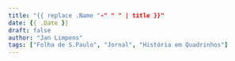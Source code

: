 ```yaml
---
title: "{{ replace .Name "-" " " | title }}"
date: {{ .Date }}
draft: false
author: "Jan Limpens"
tags: ["Folha de S.Paulo", "Jornal", "História em Quadrinhos"]
---
```

